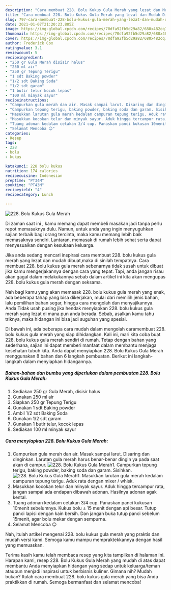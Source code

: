 ```yaml
---
description: "Cara membuat 228. Bolu Kukus Gula Merah yang lezat dan Mudah Dibuat"
title: "Cara membuat 228. Bolu Kukus Gula Merah yang lezat dan Mudah Dibuat"
slug: 797-cara-membuat-228-bolu-kukus-gula-merah-yang-lezat-dan-mudah-dibuat
date: 2021-01-07T21:20:23.805Z
image: https://img-global.cpcdn.com/recipes/70dfa92fb5d29a82/680x482cq70/228-bolu-kukus-gula-merah-foto-resep-utama.jpg
thumbnail: https://img-global.cpcdn.com/recipes/70dfa92fb5d29a82/680x482cq70/228-bolu-kukus-gula-merah-foto-resep-utama.jpg
cover: https://img-global.cpcdn.com/recipes/70dfa92fb5d29a82/680x482cq70/228-bolu-kukus-gula-merah-foto-resep-utama.jpg
author: Frederick Cox
ratingvalue: 3.1
reviewcount: 5
recipeingredient:
- "250 gr Gula Merah disisir halus"
- "250 ml air"
- "250 gr Tepung Terigu"
- "1 sdt Baking powder"
- "1/2 sdt Baking Soda"
- "1/2 sdt garam"
- "1 butir telur kocok lepas"
- "100 ml minyak sayur"
recipeinstructions:
- "Campurkan gula merah dan air. Masak sampai larut. Disaring dan dinginkan. Larutan gula merah harus benar-benar dingin ya pada saat akan di campur."
- "Campurkan tepung terigu, baking powder, baking soda dan garam. Sisihkan."
- "Masukkan larutan gula merah kedalam campuran tepung terigu. Aduk rata dengan mixer / whisk."
- "Masukkan kocokan telur dan minyak sayur. Aduk hingga tercampur rata, jangan sampai ada endapan dibawah adonan. Hasilnya adonan agak kental."
- "Tuang adonan kedalam cetakan 3/4 cup. Panaskan panci kukusan 10menit sebelumnya. Kukus bolu ± 15 menit dengan api besar. Tutup panci lapisi dengan kain bersih. Dan jangan buka tutup panci sebelum 15menit, agar bolu mekar dengan sempurna."
- "Selamat Mencoba 😉"
categories:
- Resep
tags:
- 228
- bolu
- kukus

katakunci: 228 bolu kukus 
nutrition: 174 calories
recipecuisine: Indonesian
preptime: "PT34M"
cooktime: "PT43M"
recipeyield: "4"
recipecategory: Lunch

---
```



![228. Bolu Kukus Gula Merah](https://img-global.cpcdn.com/recipes/70dfa92fb5d29a82/680x482cq70/228-bolu-kukus-gula-merah-foto-resep-utama.jpg)

Di zaman  saat ini , kamu memang dapat membeli masakan jadi tanpa perlu repot memasaknya dulu. Namun, untuk anda yang ingin menyuguhkan sajian terbaik bagi orang tercinta, maka kamu memang lebih baik memasaknya sendiri. Lantaran, memasak di rumah lebih sehat serta dapat menyesuaikan dengan kesukaan keluarga.

Jika anda sedang mencari inspirasi cara membuat 228. bolu kukus gula merah yang lezat dan mudah dibuat,maka di sinilah tempatnya. Cara membuat 228. bolu kukus gula merah  sebenarnya tidak susah untuk dibuat jika kamu mengerjakannya dengan cara yang tepat. Tapi, anda jangan risau akan gagal dalam melakukannya 
sebab dalam artikel ini kita akan mengupas 228. bolu kukus gula merah dengan seksama.  



Nah bagi kamu yang akan memasak 228. bolu kukus gula merah yang enak, ada beberapa tahap yang bisa dikerjakan, mulai dari memilih jenis bahan, lalu pemilihan bahan segar, hingga cara mengolah dan menyajikannya. Anda Tidak usah pusing jika hendak menyiapkan 228. bolu kukus gula merah yang lezat di mana pun anda berada. Sebab, asalkan kamu  tahu triknya, maka hidangan ini bisa jadi suguhan yang spesial.

Di bawah ini, ada beberapa cara mudah dalam mengolah caramembuat 228. bolu kukus gula merah yang siap dihidangkan. Kali ini, mari kita coba buat 228. bolu kukus gula merah sendiri di rumah. Tetap dengan bahan yang sederhana, sajian ini dapat memberi manfaat dalam membantu menjaga kesehatan tubuh kita. Anda dapat menyiapkan 228. Bolu Kukus Gula Merah menggunakan 8 bahan dan 6 langkah pembuatan. Berikut ini langkah-langkah dalam menyiapkan hidangannya.

<!--inarticleads1-->

##### Bahan-bahan dan bumbu yang diperlukan dalam pembuatan 228. Bolu Kukus Gula Merah:

1. Sediakan 250 gr Gula Merah, disisir halus
1. Gunakan 250 ml air
1. Siapkan 250 gr Tepung Terigu
1. Gunakan 1 sdt Baking powder
1. Ambil 1/2 sdt Baking Soda
1. Gunakan 1/2 sdt garam
1. Gunakan 1 butir telur, kocok lepas
1. Sediakan 100 ml minyak sayur




<!--inarticleads2-->

##### Cara menyiapkan 228. Bolu Kukus Gula Merah:

1. Campurkan gula merah dan air. Masak sampai larut. Disaring dan dinginkan. Larutan gula merah harus benar-benar dingin ya pada saat akan di campur.
<img src="https://img-global.cpcdn.com/steps/32086ffdba1e2800/160x128cq70/228-bolu-kukus-gula-merah-langkah-memasak-1-foto.jpg" alt="228. Bolu Kukus Gula Merah">1. Campurkan tepung terigu, baking powder, baking soda dan garam. Sisihkan.
<img src="https://img-global.cpcdn.com/steps/7763f93a158f9f28/160x128cq70/228-bolu-kukus-gula-merah-langkah-memasak-2-foto.jpg" alt="228. Bolu Kukus Gula Merah">1. Masukkan larutan gula merah kedalam campuran tepung terigu. Aduk rata dengan mixer / whisk.
1. Masukkan kocokan telur dan minyak sayur. Aduk hingga tercampur rata, jangan sampai ada endapan dibawah adonan. Hasilnya adonan agak kental.
1. Tuang adonan kedalam cetakan 3/4 cup. Panaskan panci kukusan 10menit sebelumnya. Kukus bolu ± 15 menit dengan api besar. Tutup panci lapisi dengan kain bersih. Dan jangan buka tutup panci sebelum 15menit, agar bolu mekar dengan sempurna.
1. Selamat Mencoba 😉




Nah, itulah artikel mengenai  228. bolu kukus gula merah  yang praktis dan mudah versi kami. Semoga kamu mampu mempraktekkannya dengan hasil yang memuaskan. 

Terima kasih kamu telah membaca resep yang kita tampilkan di halaman ini. Harapan kami, resep  228. Bolu Kukus Gula Merah yang mudah di atas dapat membantu Anda menyiapkan hidangan yang sedap untuk keluarga/teman ataupun menjadi inspirasi untuk berbisnis kuliner. Gimana nih? Mudah bukan? Itulah cara membuat 228. bolu kukus gula merah yang bisa Anda praktikkan di rumah. Semoga bermanfaat dan selamat mencoba!


